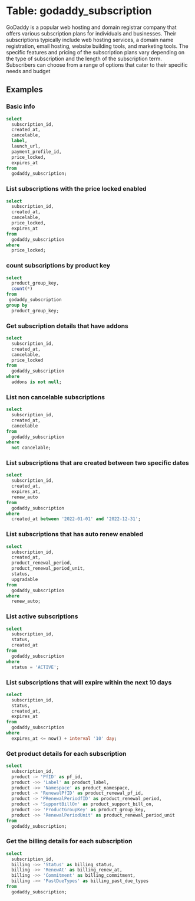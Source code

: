 # Table: godaddy_subscription

GoDaddy is a popular web hosting and domain registrar company that offers various subscription plans for individuals and businesses. Their subscriptions typically include web hosting services, a domain name registration, email hosting, website building tools, and marketing tools. The specific features and pricing of the subscription plans vary depending on the type of subscription and the length of the subscription term. Subscribers can choose from a range of options that cater to their specific needs and budget

## Examples

### Basic info

```sql
select
  subscription_id,
  created_at,
  cancelable,
  label,
  launch_url,
  payment_profile_id,
  price_locked,
  expires_at
from
  godaddy_subscription;
```

### List subscriptions with the price locked enabled

```sql
select
  subscription_id,
  created_at,
  cancelable,
  price_locked,
  expires_at
from
  godaddy_subscription
where
  price_locked;
```

### count subscriptions by product key

```sql
select
  product_group_key,
  count(*)
from
 godaddy_subscription
group by
  product_group_key;
```

### Get subscription details that have addons

```sql
select
  subscription_id,
  created_at,
  cancelable,
  price_locked
from
  godaddy_subscription
where
  addons is not null;
```

### List non cancelable subscriptions

```sql
select
  subscription_id,
  created_at,
  cancelable
from
  godaddy_subscription
where
  not cancelable;
```

### List subscriptions that are created between two specific dates

```sql
select
  subscription_id,
  created_at,
  expires_at,
  renew_auto
from
  godaddy_subscription
where
  created_at between '2022-01-01' and '2022-12-31';
```

### List subscriptions that has auto renew enabled

```sql
select
  subscription_id,
  created_at,
  product_renewal_period,
  product_renewal_period_unit,
  status,
  upgradable
from
  godaddy_subscription
where
  renew_auto;
```

### List active subscriptions

```sql
select
  subscription_id,
  status,
  created_at
from
  godaddy_subscription
where
  status = 'ACTIVE';
```

### List subscriptions that will expire within the next 10 days

```sql
select
  subscription_id,
  status,
  created_at,
  expires_at
from
  godaddy_subscription
where
  expires_at <= now() + interval '10' day;
```

### Get product details for each subscription

```sql
select
  subscription_id,
  product -> 'PfID' as pf_id,
  product ->> 'Label' as product_label,
  product ->> 'Namespace' as product_namespace,
  product -> 'RenewalPfID' as product_renewal_pf_id,
  product -> 'PRenewalPeriodfID' as product_renewal_period,
  product -> 'SupportBillOn' as product_support_bill_on,
  product ->> 'ProductGroupKey' as product_group_key,
  product ->> 'RenewalPeriodUnit' as product_renewal_period_unit
from
  godaddy_subscription;
```

### Get the billing details for each subscription

```sql
select
  subscription_id,
  billing ->> 'Status' as billing_status,
  billing ->> 'RenewAt' as billing_renew_at,
  billing ->> 'Commitment' as billing_commitment,
  billing ->> 'PastDueTypes' as billing_past_due_types
from
  godaddy_subscription;
```
